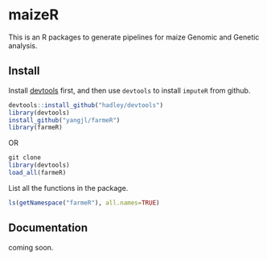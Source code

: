 # maizeR

This is an R packages to generate pipelines for maize Genomic and Genetic analysis.

## Install

Install [devtools](https://github.com/hadley/devtools) first, and then use `devtools` to install `imputeR` from github.

```R
devtools::install_github("hadley/devtools")
library(devtools)
install_github("yangjl/farmeR")
library(farmeR)
```

OR
```R
git clone 
library(devtools)
load_all(farmeR)
```

List all the functions in the package.

```R
ls(getNamespace("farmeR"), all.names=TRUE)

```

## Documentation

coming soon.



